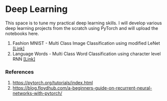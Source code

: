 # Deep Learning

This space is to tune my practical deep learning skills. I will develop various deep learning projects from the scratch using PyTorch and will upload the notebooks here.

1. Fashion MNIST - Multi Class Image Classification using modified LeNet [[Link]](https://github.com/GokulKarthik/deep-learning/blob/master/fashion-mnist.ipynb)
2. Language Words - Multi Class Word Classification using character level RNN [[Link]](https://github.com/GokulKarthik/deep-learning/blob/master/2-multi-class-word-classification.ipynb)

### References
1. https://pytorch.org/tutorials/index.html
2. https://blog.floydhub.com/a-beginners-guide-on-recurrent-neural-networks-with-pytorch/
